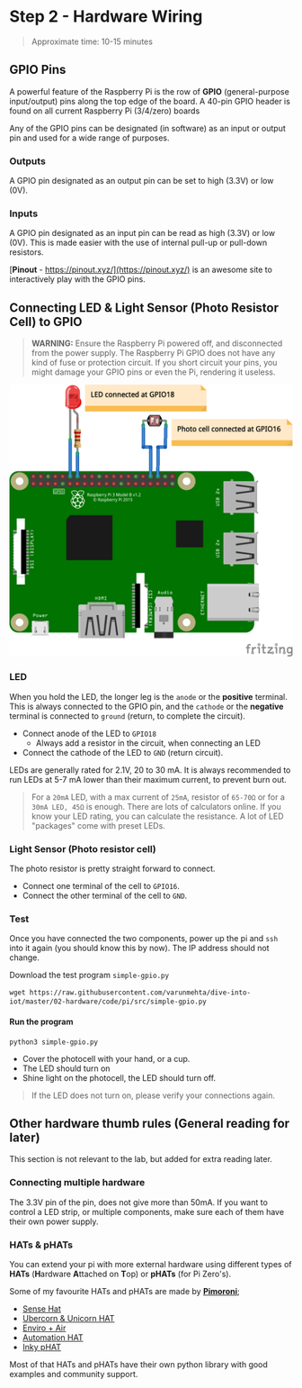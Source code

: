 # Step 2 - Hardware Wiring

> Approximate time: 10-15 minutes

## GPIO Pins

A powerful feature of the Raspberry Pi is the row of **GPIO** (general-purpose input/output) pins along the top edge of the board. A 40-pin GPIO header is found on all current Raspberry Pi (3/4/zero) boards

Any of the GPIO pins can be designated (in software) as an input or output pin and used for a wide range of purposes.

### Outputs
A GPIO pin designated as an output pin can be set to high (3.3V) or low (0V).

### Inputs
A GPIO pin designated as an input pin can be read as high (3.3V) or low (0V). This is made easier with the use of internal pull-up or pull-down resistors.

[**Pinout** - https://pinout.xyz/](https://pinout.xyz/) is an awesome site to interactively play with the GPIO pins.

## Connecting LED & Light Sensor (Photo Resistor Cell) to GPIO

> **WARNING:** Ensure the Raspberry Pi powered off, and disconnected from the power supply. The Raspberry Pi GPIO does not have any kind of fuse or protection circuit. If you short circuit your pins, you might damage your GPIO pins or even the Pi, rendering it useless.

![Connection Diagram](pi-led-light-sensor-diagram.png)

### LED

When you hold the LED, the longer leg is the `anode` or the **positive** terminal. This is always connected to the GPIO pin, and the `cathode` or the **negative** terminal is connected to `ground` (return, to complete the circuit).

 * Connect anode of the LED to `GPIO18`
   * Always add a resistor in the circuit, when connecting an LED
 * Connect the cathode of the LED to `GND` (return circuit).

LEDs are generally rated for 2.1V, 20 to 30 mA. It is always recommended to run LEDs at 5-7 mA lower than their maximum current, to prevent burn out.

> For a `20mA` LED, with a max current of `25mA`, resistor of `65-70Ω` or for a `30mA LED, 45Ω` is enough. There are lots of calculators online. If you know your LED rating, you can calculate the resistance. A lot of LED "packages" come with preset LEDs.

### Light Sensor (Photo resistor cell)

The photo resistor is pretty straight forward to connect.

 * Connect one terminal of the cell to `GPIO16`.
 * Connect the other terminal of the cell to `GND`.

### Test

Once you have connected the two components, power up the pi and `ssh` into it again (you should know this by now). The IP address should not change.

Download the test program `simple-gpio.py`
```
wget https://raw.githubusercontent.com/varunmehta/dive-into-iot/master/02-hardware/code/pi/src/simple-gpio.py
```

#### Run the program

```
python3 simple-gpio.py
```

 * Cover the photocell with your hand, or a cup.
 * The LED should turn on
 * Shine light on the photocell, the LED should turn off.

> If the LED does not turn on, please verify your connections again.

## Other hardware thumb rules (General reading for later)

This section is not relevant to the lab, but added for extra reading later.

### Connecting multiple hardware

The 3.3V pin of the pin, does not give more than 50mA. If you want to control a LED strip, or multiple components, make sure each of them have their own power supply.


### HATs & pHATs
You can extend your pi with more external hardware using different types of **HATs** (**H**ardware **A**ttached on **T**op) or **pHATs** (for Pi Zero's).

Some of my favourite HATs and pHATs are made by [**Pimoroni**](https://shop.pimoroni.com/collections/hats);
 * [Sense Hat](https://www.raspberrypi.org/products/sense-hat/)
 * [Ubercorn & Unicorn HAT](https://shop.pimoroni.com/products/ubercorn)
 * [Enviro + Air](https://shop.pimoroni.com/products/enviro?variant=31155658457171)
 * [Automation HAT](https://shop.pimoroni.com/products/automation-hat)
 * [Inky pHAT](https://shop.pimoroni.com/products/inky-phat?variant=12549254217811)

Most of that HATs and pHATs have their own python library with good examples and community support.
